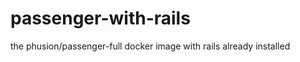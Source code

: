 passenger-with-rails
====================

the phusion/passenger-full docker image with rails already installed
